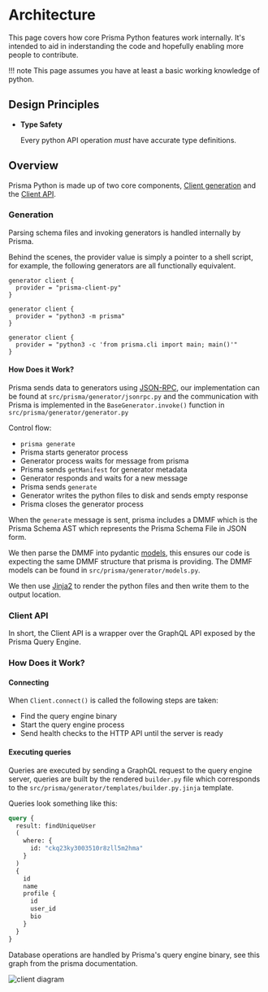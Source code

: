 # Architecture

<!-- TODO: more detail -->

This page covers how core Prisma Python features work internally. It's intended to aid in inderstanding the code and hopefully enabling more people to contribute.

!!! note
    This page assumes you have at least a basic working knowledge of python.

## Design Principles

* **Type Safety**

    Every python API operation *must* have accurate type definitions.

## Overview

<!-- TODO: mermaid.js diagrams -->

Prisma Python is made up of two core components, [Client generation](#generation) and the [Client API](#client-api).

### Generation

Parsing schema files and invoking generators is handled internally by Prisma.

Behind the scenes, the provider value is simply a pointer to a shell script, for example, the following generators are all functionally equivalent.

```prisma
generator client {
  provider = "prisma-client-py"
}
```
```prisma
generator client {
  provider = "python3 -m prisma"
}
```
```prisma
generator client {
  provider = "python3 -c 'from prisma.cli import main; main()'"
}
```

#### How Does it Work?

Prisma sends data to generators using [JSON-RPC](https://www.jsonrpc.org/specification), our implementation can be found at `src/prisma/generator/jsonrpc.py` and the communication with Prisma is implemented in the `BaseGenerator.invoke()` function in `src/prisma/generator/generator.py`

Control flow:

- `prisma generate`
- Prisma starts generator process
- Generator process waits for message from prisma
- Prisma sends `getManifest` for generator metadata
- Generator responds and waits for a new message
- Prisma sends `generate`
- Generator writes the python files to disk and sends empty response
- Prisma closes the generator process

When the `generate` message is sent, prisma includes a DMMF which is the Prisma Schema AST which represents the Prisma Schema File in JSON form.

We then parse the DMMF into pydantic [models](https://pydantic-docs.helpmanual.io/usage/models/), this ensures our code is expecting the same DMMF structure that prisma is providing. The DMMF models can be found in `src/prisma/generator/models.py`.

We then use [Jinja2](https://jinja.palletsprojects.com/en/3.0.x/) to render the python files and then write them to the output location.


### Client API

In short, the Client API is a wrapper over the GraphQL API exposed by the Prisma Query Engine.

### How Does it Work?

#### Connecting

When `Client.connect()` is called the following steps are taken:

- Find the query engine binary
- Start the query engine process
- Send health checks to the HTTP API until the server is ready

#### Executing queries

Queries are executed by sending a GraphQL request to the query engine server, queries are built by the rendered `builder.py` file which corresponds to the `src/prisma/generator/templates/builder.py.jinja` template.

Queries look something like this:

```graphql
query {
  result: findUniqueUser
  (
    where: {
      id: "ckq23ky3003510r8zll5m2hma"
    }
  )
  {
    id
    name
    profile {
      id
      user_id
      bio
    }
  }
}
```

Database operations are handled by Prisma's query engine binary, see this graph from the prisma documentation.

![client diagram](https://res.cloudinary.com/prismaio/image/upload/v1628764928/docs/I8do25A_ynswyd.png)

